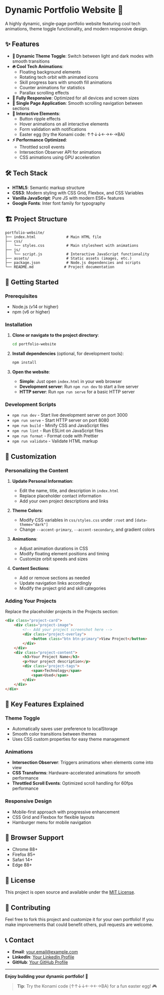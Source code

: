 # Dynamic Portfolio Website 🚀

A highly dynamic, single-page portfolio website featuring cool tech animations, theme toggle functionality, and modern responsive design.

## ✨ Features

- **🎨 Dynamic Theme Toggle**: Switch between light and dark modes with smooth transitions
- **🔥 Cool Tech Animations**: 
  - Floating background elements
  - Rotating tech orbit with animated icons
  - Skill progress bars with smooth fill animations
  - Counter animations for statistics
  - Parallax scrolling effects
- **📱 Fully Responsive**: Optimized for all devices and screen sizes
- **🎯 Single Page Application**: Smooth scrolling navigation between sections
- **💫 Interactive Elements**:
  - Button ripple effects
  - Hover animations on all interactive elements
  - Form validation with notifications
  - Easter egg (try the Konami code: ↑↑↓↓←→←→BA)
- **⚡ Performance Optimized**: 
  - Throttled scroll events
  - Intersection Observer API for animations
  - CSS animations using GPU acceleration

## 🛠️ Tech Stack

- **HTML5**: Semantic markup structure
- **CSS3**: Modern styling with CSS Grid, Flexbox, and CSS Variables
- **Vanilla JavaScript**: Pure JS with modern ES6+ features
- **Google Fonts**: Inter font family for typography

## 🏗️ Project Structure

```
portfolio-website/
├── index.html              # Main HTML file
├── css/
│   └── styles.css          # Main stylesheet with animations
├── js/
│   └── script.js           # Interactive JavaScript functionality
├── assets/                 # Static assets (images, etc.)
├── package.json            # Node.js dependencies and scripts
└── README.md              # Project documentation
```

## 🚀 Getting Started

### Prerequisites

- Node.js (v14 or higher)
- npm (v6 or higher)

### Installation

1. **Clone or navigate to the project directory**:
   ```bash
   cd portfolio-website
   ```

2. **Install dependencies** (optional, for development tools):
   ```bash
   npm install
   ```

3. **Open the website**:
   - **Simple**: Just open `index.html` in your web browser
   - **Development server**: Run `npm run dev` to start a live server
   - **HTTP server**: Run `npm run serve` for a basic HTTP server

### Development Scripts

- `npm run dev` - Start live development server on port 3000
- `npm run serve` - Start HTTP server on port 8080
- `npm run build` - Minify CSS and JavaScript files
- `npm run lint` - Run ESLint on JavaScript files
- `npm run format` - Format code with Prettier
- `npm run validate` - Validate HTML markup

## 🎨 Customization

### Personalizing the Content

1. **Update Personal Information**:
   - Edit the name, title, and description in `index.html`
   - Replace placeholder contact information
   - Add your own project descriptions and links

2. **Theme Colors**:
   - Modify CSS variables in `css/styles.css` under `:root` and `[data-theme="dark"]`
   - Change `--accent-primary`, `--accent-secondary`, and gradient colors

3. **Animations**:
   - Adjust animation durations in CSS
   - Modify floating element positions and timing
   - Customize orbit speeds and sizes

4. **Content Sections**:
   - Add or remove sections as needed
   - Update navigation links accordingly
   - Modify the project grid and skill categories

### Adding Your Projects

Replace the placeholder projects in the Projects section:

```html
<div class="project-card">
    <div class="project-image">
        <!-- Add your project screenshot here -->
        <div class="project-overlay">
            <button class="btn btn-primary">View Project</button>
        </div>
    </div>
    <div class="project-content">
        <h3>Your Project Name</h3>
        <p>Your project description</p>
        <div class="project-tags">
            <span>Technology</span>
            <span>Used</span>
        </div>
    </div>
</div>
```

## 🌟 Key Features Explained

### Theme Toggle
- Automatically saves user preference to localStorage
- Smooth color transitions between themes
- Uses CSS custom properties for easy theme management

### Animations
- **Intersection Observer**: Triggers animations when elements come into view
- **CSS Transforms**: Hardware-accelerated animations for smooth performance
- **Throttled Scroll Events**: Optimized scroll handling for 60fps performance

### Responsive Design
- Mobile-first approach with progressive enhancement
- CSS Grid and Flexbox for flexible layouts
- Hamburger menu for mobile navigation

## 🐛 Browser Support

- Chrome 88+
- Firefox 85+
- Safari 14+
- Edge 88+

## 📄 License

This project is open source and available under the [MIT License](LICENSE).

## 🤝 Contributing

Feel free to fork this project and customize it for your own portfolio! If you make improvements that could benefit others, pull requests are welcome.

## 📞 Contact

- **Email**: your.email@example.com
- **LinkedIn**: [Your LinkedIn Profile](https://linkedin.com/in/yourprofile)
- **GitHub**: [Your GitHub Profile](https://github.com/yourusername)

---

**Enjoy building your dynamic portfolio! 🎉**

> **Tip**: Try the Konami code (↑↑↓↓←→←→BA) for a fun easter egg! 🎮